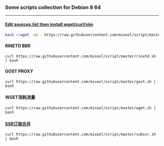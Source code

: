 ### Some scripts collection  for Debian 8 64

---  
#### [Edit sources.list then install wget/curl/vim](https://github.com/mixool/mixool.github.io/wiki/%E8%A7%A3%E5%86%B3Debian-8%E8%BF%90%E8%A1%8Capt-get-update%E6%97%B6%E5%80%99%E7%9A%84404%E9%94%99%E8%AF%AF)
```bash
bash <(wget -qO - https://raw.githubusercontent.com/mixool/script/master/sources.sh)
```  
  
#### RINETD BBR  
`curl https://raw.githubusercontent.com/mixool/script/master/rinetd.sh | bash`  
  
#### GOST PROXY 
`curl https://raw.githubusercontent.com/mixool/script/master/gost.sh | bash`   
  
#### WGET消耗流量
`curl https://raw.githubusercontent.com/mixool/script/master/wget.sh | bash`   
  
#### [SSR订阅合并](https://github.com/mixool/mixool.github.io/wiki/%E5%90%88%E5%B9%B6%E5%A4%9A%E4%B8%AASSR%E8%AE%A2%E9%98%85%E9%93%BE%E6%8E%A5%E5%92%8C%E4%B8%BA%E8%87%AA%E5%B7%B1%E7%9A%84SSR%E7%94%9F%E6%88%90%E8%AE%A2%E9%98%85%E9%93%BE%E6%8E%A5)  
`curl https://raw.githubusercontent.com/mixool/script/master/subssr.sh | bash`   
  
